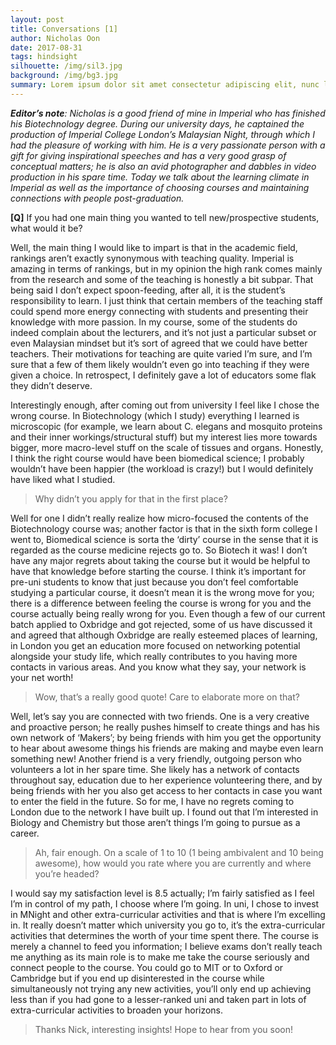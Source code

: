 ```yaml
---
layout: post
title: Conversations [1]
author: Nicholas Oon
date: 2017-08-31
tags: hindsight
silhouette: /img/sil3.jpg
background: /img/bg3.jpg
summary: Lorem ipsum dolor sit amet consectetur adipiscing elit, nunc lectus metus turpis augue donec, est sapien orci curae nisl arcu.
---
```


_**Editor’s note**: Nicholas is a good friend of mine in Imperial who has finished his Biotechnology degree. During our university days, he captained the production of Imperial College London’s Malaysian Night, through which I had the pleasure of working with him. He is a very passionate person with a gift for giving inspirational speeches and has a very good grasp of conceptual matters; he is also an avid photographer and dabbles in video production in his spare time. Today we talk about the learning climate in Imperial as well as the importance of choosing courses and maintaining connections with people post-graduation._

**[Q]** If you had one main thing you wanted to tell new/prospective students, what would it be?

Well, the main thing I would like to impart is that in the academic field, rankings aren’t exactly synonymous with teaching quality. Imperial is amazing in terms of rankings, but in my opinion the high rank comes mainly from the research and some of the teaching is honestly a bit subpar. That being said I don’t expect spoon-feeding, after all, it is the student’s responsibility to learn. I just think that certain members of the teaching staff could spend more energy connecting with students and presenting their knowledge with more passion. In my course, some of the students do indeed complain about the lecturers, and it’s not just a particular subset or even Malaysian mindset but it’s sort of agreed that we could have better teachers. Their motivations for teaching are quite varied I’m sure, and I’m sure that a few of them likely wouldn’t even go into teaching if they were given a choice. In retrospect, I definitely gave a lot of educators some flak they didn’t deserve. 

Interestingly enough, after coming out from university I feel like I chose the wrong course. In Biotechnology (which I study) everything I learned is microscopic (for example, we learn about C. elegans and mosquito proteins and their inner workings/structural stuff) but my interest lies more towards bigger, more macro-level stuff on the scale of tissues and organs. Honestly, I think the right course would have been biomedical science; I probably wouldn’t have been happier (the workload is crazy!) but I would definitely have liked what I studied. 

> Why didn’t you apply for that in the first place?

Well for one I didn’t really realize how micro-focused the contents of the Biotechnology course was; another factor is that in the sixth form college I went to, Biomedical science is sorta the ‘dirty’ course in the sense that it is regarded as the course medicine rejects go to. So Biotech it was! I don’t have any major regrets about taking the course but it would be helpful to have that knowledge before starting the course. I think it’s important for pre-uni students to know that just because you don’t feel comfortable studying a particular course, it doesn’t mean it is the wrong move for you; there is a difference between feeling the course is wrong for you and the course actually being really wrong for you. Even though a few of our current batch applied to Oxbridge and got rejected, some of us have discussed it and agreed that although Oxbridge are really esteemed places of learning, in London you get an education more focused on networking potential alongside your study life, which really contributes to you having more contacts in various areas. And you know what they say, your network is your net worth!

> Wow, that’s a really good quote! Care to elaborate more on that?

Well, let’s say you are connected with two friends. One is a very creative and proactive person; he really pushes himself to create things and has his own network of ‘Makers’; by being friends with him you get the opportunity to hear about awesome things his friends are making and maybe even learn something new! Another friend is a very friendly, outgoing person who volunteers a lot in her spare time. She likely has a network of contacts throughout say, education due to her experience volunteering there, and by being friends with her you also get access to her contacts in case you want to enter the field in the future. So for me, I have no regrets coming to London due to the network I have built up. I found out that I’m interested in Biology and Chemistry but those aren’t things I’m going to pursue as a career.

> Ah, fair enough. On a scale of 1 to 10 (1 being ambivalent and 10 being awesome), how would you rate where you are currently and where you’re headed?

I would say my satisfaction level is 8.5 actually; I’m fairly satisfied as I feel I’m in control of my path, I choose where I’m going. In uni, I chose to invest in MNight and other extra-curricular activities and that is where I’m excelling in. It really doesn’t matter which university you go to, it’s the extra-curricular activities that determines the worth of your time spent there. The course is merely a channel to feed you information; I believe exams don’t really teach me anything as its main role is to make me take the course seriously and connect people to the course. You could go to MIT or to Oxford or Cambridge but if you end up disinterested in the course while simultaneously not trying any new activities, you’ll only end up achieving less than if you had gone to a lesser-ranked uni and taken part in lots of extra-curricular activities to broaden your horizons.

> Thanks Nick, interesting insights! Hope to hear from you soon!
